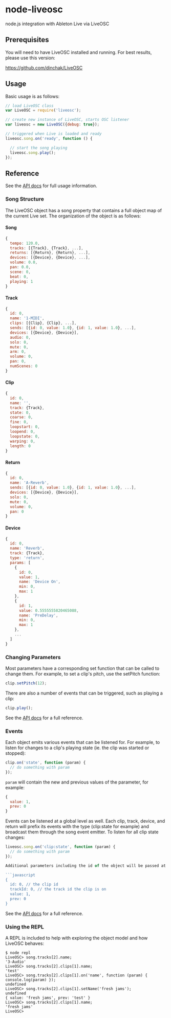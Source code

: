 node-liveosc
============

node.js integration with Ableton Live via LiveOSC

## Prerequisites

You will need to have LiveOSC installed and running.  For best results, please use this version:

https://github.com/dinchak/LiveOSC

## Usage
Basic usage is as follows:

```javascript
// load LiveOSC class
var LiveOSC = require('liveosc');

// create new instance of LiveOSC, starts OSC listener
var liveosc = new LiveOSC({debug: true});

// triggered when Live is loaded and ready
liveosc.song.on('ready', function () {

  // start the song playing
  liveosc.song.play();
});
```

## Reference

See the [API docs](https://github.com/dinchak/node-liveosc/wiki) for full usage information.

### Song Structure
The LiveOSC object has a song property that contains a full object map of the current Live set.  The organization of the object is as follows:

#### Song
```javascript
{
  tempo: 120.0,
  tracks: [{Track}, {Track}, ...],
  returns: [{Return}, {Return}, ...],
  devices: [{Device}, {Device}, ...],
  volume: 0.0,
  pan: 0.0,
  scene: 0,
  beat: 0,
  playing: 1
}
```

#### Track
```javascript
{
  id: 0,
  name: '1-MIDI',
  clips: [{Clip}, {Clip}, ...],
  sends: [{id: 0, value: 1.0}, {id: 1, value: 1.0}, ...],
  devices: [{Device}, {Device}],
  audio: 0,
  solo: 0,
  mute: 0,
  arm: 0,
  volume: 0,
  pan: 0,
  numScenes: 0
}
```

#### Clip
```javascript
{
  id: 0,
  name: '',
  track: {Track},
  state: 0,
  coarse: 0,
  fine: 0,
  loopstart: 0,
  loopend: 0,
  loopstate: 0,
  warping: 0,
  length: 0
}
```

#### Return
```javascript
{
  id: 0,
  name: 'A-Reverb',
  sends: [{id: 0, value: 1.0}, {id: 1, value: 1.0}, ...],
  devices: [{Device}, {Device}],
  solo: 0,
  mute: 0,
  volume: 0,
  pan: 0
}
```

#### Device
```javascript
{
  id: 0,
  name: 'Reverb',
  track: {Track},
  type: 'return',
  params: [
    {
      id: 0,
      value: 1,
      name: 'Device On',
      min: 0,
      max: 1
    },
    {
      id: 1,
      value: 0.5555555820465088,
      name: 'PreDelay',
      min: 0,
      max: 1
    },
    ...
  ]
}
```

### Changing Parameters

Most parameters have a corresponding set function that can be called to change them.  For example, to set a clip's pitch, use the setPitch function:

```javascript
clip.setPitch(12);
```

There are also a number of events that can be triggered, such as playing a clip:

```javascript
clip.play();
```

See the [API docs](https://github.com/dinchak/node-liveosc/wiki) for a full reference.

### Events

Each object emits various events that can be listened for.  For example, to listen for changes to a clip's playing state (ie. the clip was started or stopped):

```javascript
clip.on('state', function (param) {
  // do something with param
});
```

```param``` will contain the new and previous values of the parameter, for example:

```javascript
{
  value: 1,
  prev: 0
}
```

Events can be listened at a global level as well.  Each clip, track, device, and return will prefix its events with the type (clip:state for example) and broadcast them through the song event emitter.  To listen for all clip state changes:

```javascript
liveosc.song.on('clip:state', function (param) {
  // do something with param
});

Additional parameters including the id of the object will be passed at the global level:

```javascript
{
  id: 0, // the clip id
  trackId: 0, // the track id the clip is on
  value: 1,
  prev: 0
}
```

See the [API docs](https://github.com/dinchak/node-liveosc/wiki) for a full reference.

### Using the REPL

A REPL is included to help with exploring the object model and how LiveOSC behaves:

```
$ node repl
LiveOSC> song.tracks[2].name;
'3-Audio'
LiveOSC> song.tracks[2].clips[1].name;
'test'
LiveOSC> song.tracks[2].clips[1].on('name', function (param) { console.log(param) });
undefined
LiveOSC> song.tracks[2].clips[1].setName('fresh jams');
undefined
{ value: 'fresh jams', prev: 'test' }
LiveOSC> song.tracks[2].clips[1].name;
'fresh jams'
LiveOSC>
```
